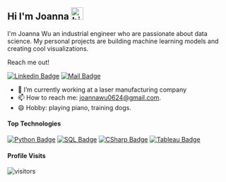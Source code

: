 ## Hi I'm Joanna <img src="https://user-images.githubusercontent.com/1303154/88677602-1635ba80-d120-11ea-84d8-d263ba5fc3c0.gif" width="28px" alt="hi">

I'm Joanna Wu an industrial engineer who are passionate about data science. My personal projects are building machine learning models and creating cool visualizations.

Reach me out!

 [![Linkedin Badge](https://img.shields.io/badge/-Joanna-0e76a8?style=flat&labelColor=0e76a8&logo=linkedin&logoColor=white)](https://www.linkedin.com/in/shu-joanna-wu/) [![Mail Badge](https://img.shields.io/badge/-Joanna-c0392b?style=flat&labelColor=c0392b&logo=gmail&logoColor=white)](mailto:joannawu0624@gmail.com)

<!-- TODO: Add last video link -->

- 🔭 I’m currently working at a laser manufacturing company
- 📫 How to reach me: joannawu0624@gmail.com.
- 😄 Hobby: playing piano, training dogs.

#### Top Technologies

<!-- TODO: Make technologies links takes you to repositories -->

[![Python Badge](https://img.shields.io/badge/-Python-007acc?style=for-the-badge&labelColor=black&logo=python&logoColor=007acc)](#) [![SQL Badge](https://img.shields.io/badge/-SQL-e535ab?style=for-the-badge&labelColor=black&logo=mysql&logoColor=e535ab)](#) [![CSharp Badge](https://img.shields.io/badge/-C%20Sharp-3C873A?style=for-the-badge&labelColor=black&logo=csharp&logoColor=3C873A)](#) [![Tableau Badge](https://img.shields.io/badge/-tableau-84B7E5?style=for-the-badge&labelColor=black&logo=tableau&logoColor=84B7E5)](#)




#### Profile Visits
![visitors](https://visitor-badge.glitch.me/badge?page_id=jwu0737.jwu0737)


<!-- #### Github Stats

![Ipenywis's github stats](https://github-readme-stats.vercel.app/api?username=jwu0737&count_private=true&theme=tokyonight&hide=contribs,prs) -->
